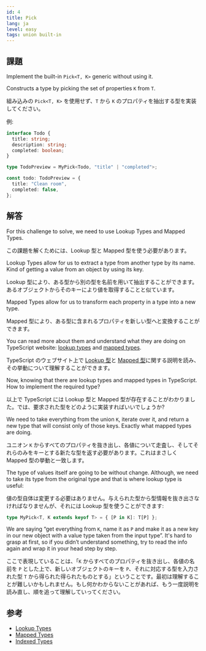 ```yaml
---
id: 4
title: Pick
lang: ja
level: easy
tags: union built-in
---
```


## 課題

Implement the built-in `Pick<T, K>` generic without using it.

Constructs a type by picking the set of properties `K` from `T`.

組み込みの `Pick<T, K>` を使用せず、`T` から `K` のプロパティを抽出する型を実装してください。

例:

```ts
interface Todo {
  title: string;
  description: string;
  completed: boolean;
}

type TodoPreview = MyPick<Todo, "title" | "completed">;

const todo: TodoPreview = {
  title: "Clean room",
  completed: false,
};
```

## 解答

For this challenge to solve, we need to use Lookup Types and Mapped Types.

この課題を解くためには、Lookup 型と Mapped 型を使う必要があります。

Lookup Types allow for us to extract a type from another type by its name. Kind
of getting a value from an object by using its key.

Lookup 型により、ある型から別の型を名前を用いて抽出することができます。あるオブジェクトからそのキーにより値を取得することと似ています。

Mapped Types allow for us to transform each property in a type into a new type.

Mapped 型により、ある型に含まれるプロパティを新しい型へと変換することができます。

You can read more about them and understand what they are doing on TypeScript
website:
[lookup types](https://www.typescriptlang.org/docs/handbook/release-notes/typescript-2-1.html#keyof-and-lookup-types)
and
[mapped types](https://www.typescriptlang.org/docs/handbook/2/mapped-types.html).

TypeScript のウェブサイト上で [Lookup 型](https://www.typescriptlang.org/docs/handbook/release-notes/typescript-2-1.html#keyof-and-lookup-types)と [Mapped 型](https://www.typescriptlang.org/docs/handbook/2/mapped-types.html)に関する説明を読み、その挙動について理解することができます。

Now, knowing that there are lookup types and mapped types in TypeScript. How to
implement the required type?

以上で TypeScript には Lookup 型と Mapped 型が存在することがわかりました。では、要求された型をどのように実装すればいいでしょうか?

We need to take everything from the union `K`, iterate over it, and return a new
type that will consist only of those keys. Exactly what mapped types are doing.

ユニオン `K` からすべてのプロパティを抜き出し、各値について走査し、そしてそれらのみをキーとする新たな型を返す必要があります。これはまさしく Mapped 型の挙動と一致します。

The type of values itself are going to be without change. Although, we need to
take its type from the original type and that is where lookup type is useful:

値の型自体は変更する必要はありません。与えられた型から型情報を抜き出さなければなりませんが、それには Lookup 型を使うことができます:

```ts
type MyPick<T, K extends keyof T> = { [P in K]: T[P] };
```

We are saying “get everything from `K`, name it as `P` and make it as a new key
in our new object with a value type taken from the input type”. It's hard to
grasp at first, so if you didn’t understand something, try to read the info
again and wrap it in your head step by step.

ここで表現していることは、「`K` からすべてのプロパティを抜き出し、各値の名前を `P` とした上で、新しいオブジェクトのキーを `P`、それに対応する型を入力された型 `T` から得られた得られたものとする」ということです。最初は理解することが難しいかもしれません。もし何かわからないことがあれば、もう一度説明を読み直し、順を追って理解していってください。

## 参考

- [Lookup Types](https://www.typescriptlang.org/docs/handbook/release-notes/typescript-2-1.html#keyof-and-lookup-types)
- [Mapped Types](https://www.typescriptlang.org/docs/handbook/2/mapped-types.html)
- [Indexed Types](https://www.typescriptlang.org/docs/handbook/2/indexed-access-types.html)
